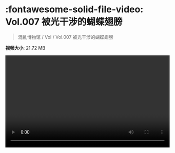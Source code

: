 # :fontawesome-solid-file-video: Vol.007 被光干涉的蝴蝶翅膀

> 混乱博物馆 / Vol / Vol.007 被光干涉的蝴蝶翅膀

**视频大小**: 21.72 MB

<video id="V-af40e74bbf41c00bb7083ba5185b7e8b" width="512" height="288" preload="none" playsinline webkit-playsinline></video>